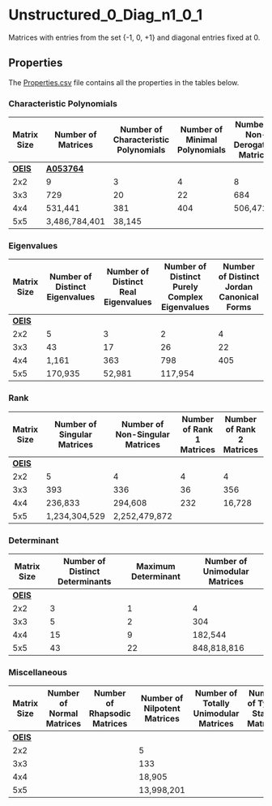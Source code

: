 # Unstructured_0_Diag_n1_0_1

Matrices with entries from the set {-1, 0, +1} and diagonal entries fixed at 0.

## Properties

The [Properties.csv](Properties.csv) file contains all the properties in the tables below.

### Characteristic Polynomials

| Matrix Size | Number of Matrices | Number of Characteristic Polynomials | Number of Minimal Polynomials | Number of Non-Derogatory Matrices | Maximum Characteristic Height |
| --- | --- | --- | --- | --- | --- |
| [__OEIS__](https://oeis.org/) | [__A053764__](https://oeis.org/A053764) | | | | |
| 2x2 | 9 | 3 | 4 | 8 | 1 |
| 3x3 | 729 | 20 | 22 | 684 | 3 |
| 4x4 | 531,441 | 381 | 404 | 506,472 | 9 |
| 5x5 | 3,486,784,401 | 38,145 | | | 25 |

### Eigenvalues

| Matrix Size | Number of Distinct Eigenvalues | Number of Distinct Real Eigenvalues | Number of Distinct Purely Complex Eigenvalues | Number of Distinct Jordan Canonical Forms |
| --- | --- | --- | --- | --- |
| [__OEIS__](https://oeis.org/) | | | | |
| 2x2 | 5 | 3 | 2 | 4 |
| 3x3 | 43 | 17 | 26 | 22 |
| 4x4 | 1,161 | 363 | 798 | 405 |
| 5x5 | 170,935 | 52,981 | 117,954 | |

### Rank

| Matrix Size | Number of Singular Matrices | Number of Non-Singular Matrices | Number of Rank 1 Matrices | Number of Rank 2 Matrices | Number of Rank 3 Matrices | Number of Rank 4 Matrices | Number of Rank 5 Matrices |
| --- | --- | --- | --- | --- | --- | --- | --- |
| [__OEIS__](https://oeis.org/) | | | | | | | |
| 2x2 | 5 | 4 | 4 | 4 | | | |
| 3x3 | 393 | 336 | 36 | 356 | 356 | | |
| 4x4 | 236,833 | 294,608 | 232 | 16,728 | 219,872 | 294,608 | |
| 5x5 | 1,234,304,529 | 2,252,479,872 | | | | | |

### Determinant

| Matrix Size | Number of Distinct Determinants | Maximum Determinant | Number of Unimodular Matrices |
| --- | --- | --- | --- |
| [__OEIS__](https://oeis.org/) | | | |
| 2x2 | 3 | 1 | 4 |
| 3x3 | 5 | 2 | 304 |
| 4x4 | 15 | 9 | 182,544 |
| 5x5 | 43 | 22 | 848,818,816 |

### Miscellaneous

| Matrix Size | Number of Normal Matrices | Number of Rhapsodic Matrices | Number of Nilpotent Matrices | Number of Totally Unimodular Matrices | Number of Type I Stable Matrices | Number of Type II Stable Matrices |
| --- | --- | --- | --- | --- | --- | --- |
| [__OEIS__](https://oeis.org/) | | | | | | |
| 2x2 | | | 5 | | | |
| 3x3 | | | 133 | | | |
| 4x4 | | | 18,905 | | | |
| 5x5 | | | 13,998,201 | | | |

